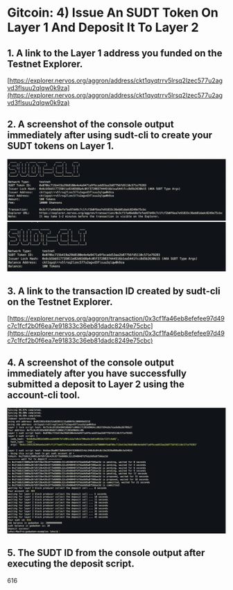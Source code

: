 # Gitcoin: 4) Issue An SUDT Token On Layer 1 And Deposit It To Layer 2

## 1. A link to the Layer 1 address you funded on the Testnet Explorer.
[https://explorer.nervos.org/aggron/address/ckt1qyqtrrv5lrsq2lzec577u2agvd3flsuu2qlqw0k9za](https://explorer.nervos.org/aggron/address/ckt1qyqtrrv5lrsq2lzec577u2agvd3flsuu2qlqw0k9za)

## 2. A screenshot of the console output immediately after using sudt-cli to create your SUDT tokens on Layer 1.
![](create_sudt.png)
![](sudt_balance.png)

## 3. A link to the transaction ID created by sudt-cli on the Testnet Explorer.
[https://explorer.nervos.org/aggron/transaction/0x3cf1fa46eb8efefee97d49c7c1fcf2b0f6ea7e91833c36eb81dadc8249e75cbc](https://explorer.nervos.org/aggron/transaction/0x3cf1fa46eb8efefee97d49c7c1fcf2b0f6ea7e91833c36eb81dadc8249e75cbc)

## 4. A screenshot of the console output immediately after you have successfully submitted a deposit to Layer 2 using the account-cli tool.
![](deposit.png)

## 5. The SUDT ID from the console output after executing the deposit script.
616